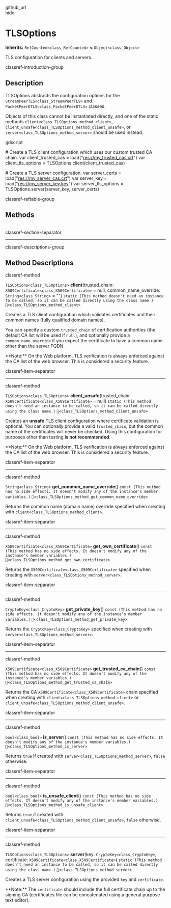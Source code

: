github\_url  
hide

# TLSOptions

**Inherits:** `RefCounted<class_RefCounted>` **&lt;**
`Object<class_Object>`

TLS configuration for clients and servers.

classref-introduction-group

## Description

TLSOptions abstracts the configuration options for the
`StreamPeerTLS<class_StreamPeerTLS>` and
`PacketPeerDTLS<class_PacketPeerDTLS>` classes.

Objects of this class cannot be instantiated directly, and one of the
static methods `client<class_TLSOptions_method_client>`,
`client_unsafe<class_TLSOptions_method_client_unsafe>`, or
`server<class_TLSOptions_method_server>` should be used instead.

gdscript

\# Create a TLS client configuration which uses our custom trusted CA
chain. var client\_trusted\_cas = load("<res://my_trusted_cas.crt>") var
client\_tls\_options = TLSOptions.client(client\_trusted\_cas)

\# Create a TLS server configuration. var server\_certs =
load("<res://my_server_cas.crt>") var server\_key =
load("<res://my_server_key.key>") var server\_tls\_options =
TLSOptions.server(server\_key, server\_certs)

classref-reftable-group

## Methods

<table>
<tbody>
<tr>
</tr>
<tr>
</tr>
<tr>
</tr>
<tr>
</tr>
<tr>
</tr>
<tr>
</tr>
<tr>
</tr>
<tr>
</tr>
<tr>
</tr>
</tbody>
</table>

classref-section-separator

------------------------------------------------------------------------

classref-descriptions-group

## Method Descriptions

classref-method

`TLSOptions<class_TLSOptions>` **client**(trusted\_chain:
`X509Certificate<class_X509Certificate>` = null, common\_name\_override:
`String<class_String>` = "")
`static (This method doesn't need an instance to be called, so it can be called directly using the class name.)`
`🔗<class_TLSOptions_method_client>`

Creates a TLS client configuration which validates certificates and
their common names (fully qualified domain names).

You can specify a custom `trusted_chain` of certification authorities
(the default CA list will be used if `null`), and optionally provide a
`common_name_override` if you expect the certificate to have a common
name other than the server FQDN.

\*\*Note:\*\* On the Web platform, TLS verification is always enforced
against the CA list of the web browser. This is considered a security
feature.

classref-item-separator

------------------------------------------------------------------------

classref-method

`TLSOptions<class_TLSOptions>` **client\_unsafe**(trusted\_chain:
`X509Certificate<class_X509Certificate>` = null)
`static (This method doesn't need an instance to be called, so it can be called directly using the class name.)`
`🔗<class_TLSOptions_method_client_unsafe>`

Creates an **unsafe** TLS client configuration where certificate
validation is optional. You can optionally provide a valid
`trusted_chain`, but the common name of the certificates will never be
checked. Using this configuration for purposes other than testing **is
not recommended**.

\*\*Note:\*\* On the Web platform, TLS verification is always enforced
against the CA list of the web browser. This is considered a security
feature.

classref-item-separator

------------------------------------------------------------------------

classref-method

`String<class_String>` **get\_common\_name\_override**()
`const (This method has no side effects. It doesn't modify any of the instance's member variables.)`
`🔗<class_TLSOptions_method_get_common_name_override>`

Returns the common name (domain name) override specified when creating
with `client<class_TLSOptions_method_client>`.

classref-item-separator

------------------------------------------------------------------------

classref-method

`X509Certificate<class_X509Certificate>` **get\_own\_certificate**()
`const (This method has no side effects. It doesn't modify any of the instance's member variables.)`
`🔗<class_TLSOptions_method_get_own_certificate>`

Returns the `X509Certificate<class_X509Certificate>` specified when
creating with `server<class_TLSOptions_method_server>`.

classref-item-separator

------------------------------------------------------------------------

classref-method

`CryptoKey<class_CryptoKey>` **get\_private\_key**()
`const (This method has no side effects. It doesn't modify any of the instance's member variables.)`
`🔗<class_TLSOptions_method_get_private_key>`

Returns the `CryptoKey<class_CryptoKey>` specified when creating with
`server<class_TLSOptions_method_server>`.

classref-item-separator

------------------------------------------------------------------------

classref-method

`X509Certificate<class_X509Certificate>` **get\_trusted\_ca\_chain**()
`const (This method has no side effects. It doesn't modify any of the instance's member variables.)`
`🔗<class_TLSOptions_method_get_trusted_ca_chain>`

Returns the CA `X509Certificate<class_X509Certificate>` chain specified
when creating with `client<class_TLSOptions_method_client>` or
`client_unsafe<class_TLSOptions_method_client_unsafe>`.

classref-item-separator

------------------------------------------------------------------------

classref-method

`bool<class_bool>` **is\_server**()
`const (This method has no side effects. It doesn't modify any of the instance's member variables.)`
`🔗<class_TLSOptions_method_is_server>`

Returns `true` if created with `server<class_TLSOptions_method_server>`,
`false` otherwise.

classref-item-separator

------------------------------------------------------------------------

classref-method

`bool<class_bool>` **is\_unsafe\_client**()
`const (This method has no side effects. It doesn't modify any of the instance's member variables.)`
`🔗<class_TLSOptions_method_is_unsafe_client>`

Returns `true` if created with
`client_unsafe<class_TLSOptions_method_client_unsafe>`, `false`
otherwise.

classref-item-separator

------------------------------------------------------------------------

classref-method

`TLSOptions<class_TLSOptions>` **server**(key:
`CryptoKey<class_CryptoKey>`, certificate:
`X509Certificate<class_X509Certificate>`)
`static (This method doesn't need an instance to be called, so it can be called directly using the class name.)`
`🔗<class_TLSOptions_method_server>`

Creates a TLS server configuration using the provided `key` and
`certificate`.

\*\*Note:\*\* The `certificate` should include the full certificate
chain up to the signing CA (certificates file can be concatenated using
a general purpose text editor).
